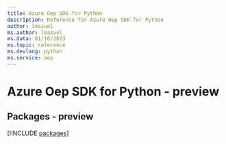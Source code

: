 ```yaml
---
title: Azure Oep SDK for Python
description: Reference for Azure Oep SDK for Python
author: lmazuel
ms.author: lmazuel
ms.data: 01/16/2023
ms.topic: reference
ms.devlang: python
ms.service: oep
---
```

# Azure Oep SDK for Python - preview
## Packages - preview
[!INCLUDE [packages](oep-index.md)]
